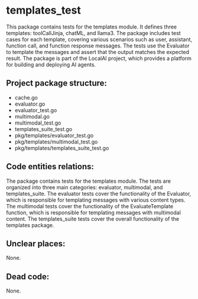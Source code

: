 # templates_test

This package contains tests for the templates module. It defines three templates: toolCallJinja, chatML, and llama3. The package includes test cases for each template, covering various scenarios such as user, assistant, function call, and function response messages. The tests use the Evaluator to template the messages and assert that the output matches the expected result. The package is part of the LocalAI project, which provides a platform for building and deploying AI agents.

## Project package structure:

- cache.go
- evaluator.go
- evaluator_test.go
- multimodal.go
- multimodal_test.go
- templates_suite_test.go
- pkg/templates/evaluator_test.go
- pkg/templates/multimodal_test.go
- pkg/templates/templates_suite_test.go

## Code entities relations:

The package contains tests for the templates module. The tests are organized into three main categories: evaluator, multimodal, and templates_suite. The evaluator tests cover the functionality of the Evaluator, which is responsible for templating messages with various content types. The multimodal tests cover the functionality of the EvaluateTemplate function, which is responsible for templating messages with multimodal content. The templates_suite tests cover the overall functionality of the templates package.

## Unclear places:

None.

## Dead code:

None.

